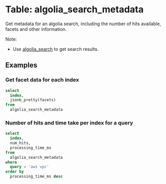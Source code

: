 # Table: algolia_search_metadata

Get metadata for an algolia search, including the number of hits available,
facets and other information.

Note:
* Use [algolia_search](../algolia_search) to get search results.

## Examples

### Get facet data for each index

```sql
select
  index,
  jsonb_pretty(facets)
from
  algolia_search_metadata
```

### Number of hits and time take per index for a query

```sql
select
  index,
  num_hits,
  processing_time_ms
from
  algolia_search_metadata
where
  query = 'aws vpc'
order by
  processing_time_ms desc
```
